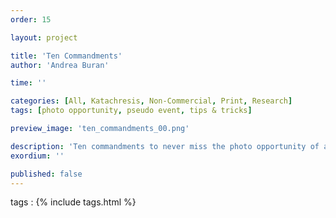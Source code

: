 ```yaml
---
order: 15

layout: project

title: 'Ten Commandments'
author: 'Andrea Buran'

time: ''

categories: [All, Katachresis, Non-Commercial, Print, Research]
tags: [photo opportunity, pseudo event, tips & tricks]

preview_image: 'ten_commandments_00.png'

description: 'Ten commandments to never miss the photo opportunity of a pseudo-event.'
exordium: ''

published: false
---
```


tags
: {% include tags.html %}